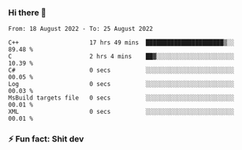 ### Hi there 👋
<!--START_SECTION:waka-->

```text
From: 18 August 2022 - To: 25 August 2022

C++                    17 hrs 49 mins  ██████████████████████▒░░   89.48 %
C                      2 hrs 4 mins    ██▓░░░░░░░░░░░░░░░░░░░░░░   10.39 %
C#                     0 secs          ░░░░░░░░░░░░░░░░░░░░░░░░░   00.05 %
Log                    0 secs          ░░░░░░░░░░░░░░░░░░░░░░░░░   00.03 %
MsBuild targets file   0 secs          ░░░░░░░░░░░░░░░░░░░░░░░░░   00.01 %
XML                    0 secs          ░░░░░░░░░░░░░░░░░░░░░░░░░   00.01 %
```

<!--END_SECTION:waka-->
<!--
**TG4LAaron/TG4LAaron** is a ✨ _special_ ✨ repository because its `README.md` (this file) appears on your GitHub profile.

Here are some ideas to get you started:

- 🔭 I’m currently working on ...
- 🌱 I’m currently learning ...
- 👯 I’m looking to collaborate on ...
- 🤔 I’m looking for help with ...
- 💬 Ask me about ...
- 📫 How to reach me: ...
- 😄 Pronouns: ...
- ⚡ Fun fact: ...
-->
### ⚡ Fun fact: Shit dev

